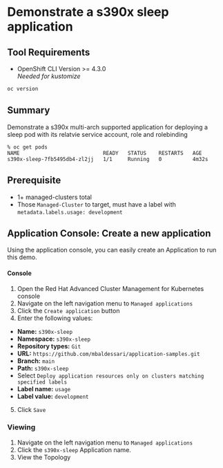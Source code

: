 # Demonstrate a s390x sleep application
## Tool Requirements
- OpenShift CLI Version >= 4.3.0<br>_Needed for kustomize_
```bash
oc version
```

## Summary
Demonstrate a s390x multi-arch supported application for deploying a sleep pod with its relatvie service account, role and rolebinding
```
% oc get pods
NAME                           READY   STATUS    RESTARTS   AGE
s390x-sleep-7fb5495db4-zl2jj   1/1     Running   0          4m32s
```

## Prerequisite
- 1+ managed-clusters total
- Those `Managed-Cluster` to target, must have a label with `metadata.labels.usage: development`

## Application Console: Create a new application
Using the application console, you can easily create an Application to run this demo.

#### Console
1. Open the Red Hat Advanced Cluster Management for Kubernetes console
2. Navigate on the left navigation menu to `Managed applications`
3. Click the `Create application` button
4. Enter the following values:
  * **Name:** `s390x-sleep`
  * **Namespace:** `s390x-sleep`
  * **Repository types:** `Git`
  * **URL:** `https://github.com/mbaldessari/application-samples.git`
  * **Branch:** `main`
  * **Path:** `s390x-sleep`
  * Select `Deploy application resources only on clusters matching specified labels`
  * **Label name:** `usage`
  * **Label value:** `development`
5. Click `Save`

### Viewing
1. Navigate on the left navigation menu to `Managed applications`
2. Click the `s390x-sleep` Application name.
3. View the Topology

